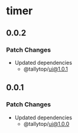 # timer

## 0.0.2

### Patch Changes

- Updated dependencies
  - @tallytop/ui@1.0.1

## 0.0.1

### Patch Changes

- Updated dependencies
  - @tallytop/ui@1.0.0
